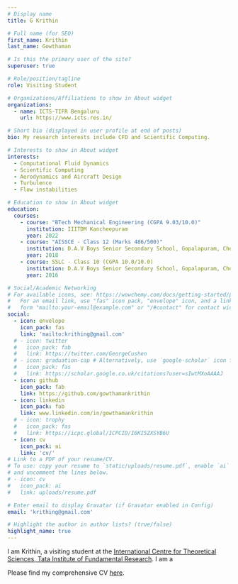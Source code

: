 ```yaml
---
# Display name
title: G Krithin

# Full name (for SEO)
first_name: Krithin
last_name: Gowthaman

# Is this the primary user of the site?
superuser: true

# Role/position/tagline
role: Visiting Student 

# Organizations/Affiliations to show in About widget
organizations:
  - name: ICTS-TIFR Bengaluru
    url: https://www.icts.res.in/

# Short bio (displayed in user profile at end of posts)
bio: My research interests include CFD and Scientific Computing.

# Interests to show in About widget
interests:
  - Computational Fluid Dynamics
  - Scientific Computing
  - Aerodynamics and Aircraft Design
  - Turbulence
  - Flow instabilities

# Education to show in About widget
education:
  courses:
    - course: "BTech Mechanical Engineering (CGPA 9.03/10.0)"
      institution: IIITDM Kancheepuram
      year: 2022
    - course: "AISSCE - Class 12 (Marks 486/500)"
      institution: D.A.V Boys Senior Secondary School, Gopalapuram, Chennai
      year: 2018
    - course: SSLC - Class 10 (CGPA 10.0/10.0)
      institution: D.A.V Boys Senior Secondary School, Gopalapuram, Chennai
      year: 2016

# Social/Academic Networking
# For available icons, see: https://wowchemy.com/docs/getting-started/page-builder/#icons
#   For an email link, use "fas" icon pack, "envelope" icon, and a link in the
#   form "mailto:your-email@example.com" or "/#contact" for contact widget.
social:
  - icon: envelope
    icon_pack: fas
    link: 'mailto:krithing@gmail.com'
  # - icon: twitter
  #   icon_pack: fab
  #   link: https://twitter.com/GeorgeCushen
  # - icon: graduation-cap # Alternatively, use `google-scholar` icon from `ai` icon pack
  #   icon_pack: fas
  #   link: https://scholar.google.co.uk/citations?user=sIwtMXoAAAAJ
  - icon: github
    icon_pack: fab
    link: https://github.com/gowthamankrithin
  - icon: linkedin
    icon_pack: fab
    link: www.linkedin.com/in/gowthamankrithin
  # - icon: trophy
  #   icon_pack: fas
  #   link: https://icpc.global/ICPCID/I6KI5ZXSYB6U
  - icon: cv
    icon_pack: ai
    link: 'cv/' 
# Link to a PDF of your resume/CV.
# To use: copy your resume to `static/uploads/resume.pdf`, enable `ai` icons in `params.toml`,
# and uncomment the lines below.
# - icon: cv
#   icon_pack: ai
#   link: uploads/resume.pdf

# Enter email to display Gravatar (if Gravatar enabled in Config)
email: 'krithing@gmail.com'

# Highlight the author in author lists? (true/false)
highlight_name: true
---
```


I am Krithin, a visiting student at the [International Centre for Theoretical Sciences, Tata Institute of Fundamental Research](https://www.icts.res.in/). I am a 

Please find my comprehensive CV <a href="cv/Krithin_CV.pdf" target="_blank" rel="noopener noreferrer">here</a>.